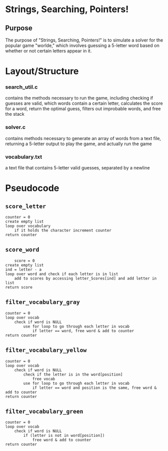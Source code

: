 # Strings, Searching, Pointers!

  

## Purpose

The purpose of "Strings, Searching, Pointers!" is to simulate  a solver for the popular game "worlde," which involves guessing a 5-letter word based on whether or not certain letters appear in it.

# Layout/Structure

  

### search_util.c



  

contains the methods necessary to run the game, including checking if guesses are valid, which words contain a certain letter, calculates the score for a word, return the optimal guess, filters out improbable words, and free the stack 
  

### **solver.c**

 contains methods necessary to generate an array of words from a text file, returning a 5-letter output to play the game, and actually run the game 

### vocabulary.txt
 a text file that contains 5-letter valid guesses, separated by a newline

# Pseudocode
## `score_letter`
    counter = 0
    create empty list 
    loop over vocabulary
	    if it holds the character increment counter	
    return counter

		
## `score_word`
        score = 0 
	create empty list
	ind = letter - a
	loop over word and check if each letter is in list
		add to scores by accessing letter_Scores[ind] and add letter in list
	return score
## `filter_vocabulary_gray`
    counter = 0
    loop over vocab
    	check if word is NULL
    		use for loop to go through each letter in vocab
    			if letter == word, free word & add to counter
    return counter
## `filter_vocabulary_yellow`
    counter = 0
    loop over vocab
    	check if word is NULL
    		check if the letter is in the word[position]
    			free vocab
    		use for loop to go through each letter in vocab
    			if letter == word and position is the same, free word & add to counter
    return counter
## `filter_vocabulary_green`
    counter = 0 
    loop over vocab
    	check if word is NULL
    		if (letter is not in word[position])
    			free word & add to counter
    return counter

